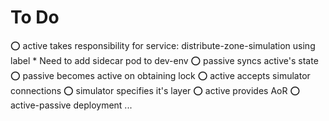 # To Do

⭕ active takes responsibility for service: distribute-zone-simulation using label
    * Need to add sidecar pod to dev-env
⭕ passive syncs active's state
⭕ passive becomes active on obtaining lock
⭕ active accepts simulator connections
⭕ simulator specifies it's layer
⭕ active provides AoR
⭕ active-passive deployment
...
